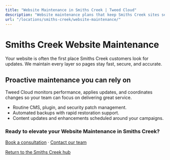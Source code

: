```yaml
---
title: "Website Maintenance in Smiths Creek | Tweed Cloud"
description: "Website maintenance plans that keep Smiths Creek sites secure and up to date."
url: "/locations/smiths-creek/website-maintenance/"
---
```


# Smiths Creek Website Maintenance

Your website is often the first place Smiths Creek customers look for updates. We maintain every layer so pages stay fast, secure, and accurate.

## Proactive maintenance you can rely on

Tweed Cloud monitors performance, applies updates, and coordinates changes so your team can focus on delivering great service.

- Routine CMS, plugin, and security patch management.
- Automated backups with rapid restoration support.
- Content updates and enhancements scheduled around your campaigns.

### Ready to elevate your Website Maintenance in Smiths Creek?

[Book a consultation](/consultation/) · [Contact our team](/contact/)

[Return to the Smiths Creek hub](/locations/smiths-creek/)
